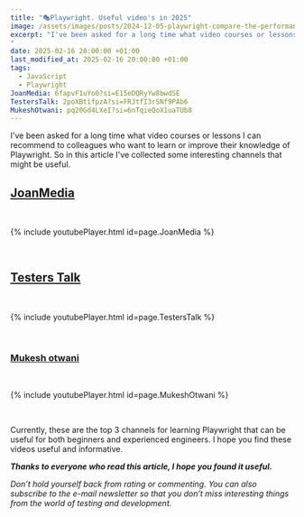 ```yaml
---
title: "🎭Playwright. Useful video's in 2025"
image: /assets/images/posts/2024-12-05-playwright-compare-the-performance-of-different-test-parallelization-approaches/0_OWmrZjf95TDjGa2B.webp
excerpt: "I've been asked for a long time what video courses or lessons I can recommend to colleagues who want to learn or improve their knowledge of Playwright. So in this article I've collected some interesting channels that might be useful...
"
date: 2025-02-16 20:00:00 +01:00
last_modified_at: 2025-02-16 20:00:00 +01:00
tags:
  - JavaScript
  - Playwright
JoanMedia: 6fapvF1uYo0?si=E15eDQRyYw8bwdSE
TestersTalk: 2poXBtifpzA?si=FRJtfI3rSNf9PAb6
MukeshOtwani: pq20Gd4LXeI?si=6nTqieQoX1uaTUb8
---
```


I've been asked for a long time what video courses or lessons I can recommend to colleagues who want to learn or improve their knowledge of Playwright. So in this article I've collected some interesting channels that might be useful.

## [JoanMedia](https://www.youtube.com/@joanmedia)

<br />

{% include youtubePlayer.html id=page.JoanMedia %}

<br />

## [Testers Talk](https://www.youtube.com/@testerstalk)

<br />

{% include youtubePlayer.html id=page.TestersTalk %}

<br />

### [Mukesh otwani](https://www.youtube.com/@Mukeshotwani)

<br />

{% include youtubePlayer.html id=page.MukeshOtwani %}

<br />

Currently, these are the top 3 channels for learning Playwright that can be useful for both beginners and experienced engineers. I hope you find these videos useful and informative.

**_Thanks to everyone who read this article, I hope you found it useful._**

_Don’t hold yourself back from rating or commenting. You can also subscribe to the e-mail newsletter so that you don’t miss interesting things from the world of testing and development._
